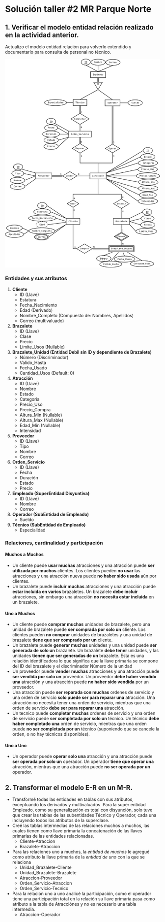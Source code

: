 # Solución taller #2 MR Parque Norte

## 1. Verificar el modelo entidad relación realizado en la actividad anterior.

Actualizo el modelo entidad relación para volverlo extendido y documentarlo para consulta de personal no técnico.

![Parque MERE](./Parque_MERE.png)

### Entidades y sus atributos

1. **Cliente**
   - ID (Llave)
   - Estatura
   - Fecha_Nacimiento
   - Edad (Derivado)
   - Nombre_Completo (Compuesto de: Nombres, Apellidos)
   - Correo (multivaluado)
2. **Brazalete**
   - ID (Llave)
   - Clase
   - Precio
   - Límite_Usos (Nullable)
3. **Brazalete_Unidad (Entidad Debil sin ID y dependiente de Brazalete)**
   - Número (Discriminador)
   - Valido_Hasta
   - Fecha_Usado
   - Cantidad_Usos (Default: 0)
4. **Atracción**
   - ID (Llave)
   - Nombre
   - Estado
   - Categoria
   - Precio_Uso
   - Precio_Compra
   - Altura_Min (Nullable)
   - Altura_Max (Nullable)
   - Edad_Min (Nullable)
   - Intensidad
5. **Proveedor**
   - ID (Llave)
   - Tipo
   - Nombre
   - Correo
6. **Orden_Servicio**
   - ID (Llave)
   - Fecha
   - Duración
   - Estado
   - Precio
7. **Empleado (SuperEntidad Disyuntiva)**
   - ID (Llave)
   - Nombre
   - Correo
8. **Operador (SubEntidad de Empleado)**
   - Sueldo
9. **Técnico (SubEntidad de Empleado)**
   - Especialidad

### Relaciones, cardinalidad y participación

#### Muchos a Muchos

- Un cliente puede **usar muchas** atracciones y una atracción puede **ser utilizada por muchos** clientes. Los clientes pueden **no usar** las atracciones y una atracción nueva puede **no haber sido usada** aún por clientes.
- Un brazalete puede **incluir muchas** atracciones y una atracción puede **estar incluida en varios** brazaletes. Un brazalete **debe incluir** atracciones, sin embargo una atracción **no necesita estar incluida** en un brazalete.

#### Uno a Muchos

- Un cliente puede **comprar muchas** unidades de brazalete, pero una unidad de brazalete puede **ser comprada por solo un** cliente. Los clientes pueden **no comprar** unidades de brazaletes y una unidad de brazalete **tiene que ser comprado por un** cliente.
- Un brazalete puede **generar muchas** unidades y una unidad puede **ser generada de solo un** brazalete. Un brazalete **debe tener** unidades, y las unidades **tienen que ser generadas de un** brazalete. Esta es una relación identificadora lo que significa que la llave primaria se compone del ID del brazalete y el discriminador Número de la unidad
- Un proveedor puede **vender muchas** atracciones y una atracción puede **ser vendida por solo un** proveedor. Un proveedor **debe haber vendido una** atracción y una atracción puede **no haber sido vendida** por un proveedor.
- Una atracción puede **ser reparada con muchas** ordenes de servicio y una orden de servicio **solo puede ser para reparar una** atracción. Una atracción no necesita tener una orden de servicio, mientras que una orden de servicio **debe ser para reparar una** atracción.
- Un tecnico puede **completar muchas** ordenes de servicio y una orden de servicio puede **ser completada por solo un** técnico. Un técnico **debe haber completado una** orden de servicio, mientras que una orden puede **no ser completada por un** técnico (suponiendo que se cancele la orden, o no hay técnicos disponibles).

#### Uno a Uno

- Un operador puede **operar solo una** atracción y una atracción puede **ser operada por solo un** operador. Un operador **tiene que operar una** atracción, mientras que una atracción puede **no ser operada por un** operador.

## 2. Transformar el modelo E-R en un M-R.

- Transformé todas las entidades en tablas con sus atributos, exceptuando los derivados y multivaluados. Para la super entidad Empleado, como su generalización es total con disyunción, solo tuve que crear las tablas de las subentidades Técnico y Operador, cada una incluyendo todos los atributos de la superclase.
- Creé las tablas intermedias de las relaciones muchos a muchos, las cuales tienen como llave primaria la concatenación de las llaves primarias de las entidades relacionadas.
  - Cliente-Atraccion
  - Brazalete-Atraccion
- Para las relaciones uno a muchos, la _entidad de muchos_ le agregué como atributo la llave primaria de la _entidad de uno_ con la que se relaciona
  - Unidad_Brazalete-Cliente
  - Unidad_Brazalete-Brazalete
  - Atraccion-Proveedor
  - Orden_Servicio-Atraccion
  - Orden_Servicio-Tecnico
- Para la relación uno a uno analicé la participación, como el operador tiene una participación total en la relación su llave primaria pasa como atributo a la tabla de Atracciónes y no es necesario una tabla intermedia.
  - Atraccion-Operador
